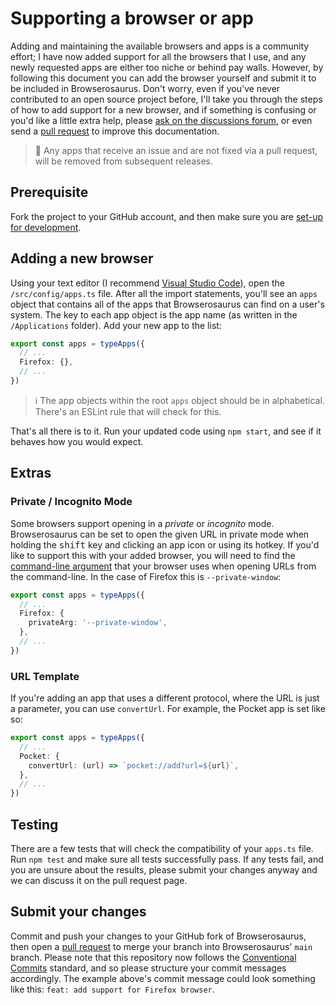 # Supporting a browser or app

Adding and maintaining the available browsers and apps is a community effort; I
have now added support for all the browsers that I use, and any newly requested
apps are either too niche or behind pay walls. However, by following this
document you can add the browser yourself and submit it to be included in
Browserosaurus. Don't worry, even if you've never contributed to an open source
project before, I'll take you through the steps of how to add support for a new
browser, and if something is confusing or you'd like a little extra help, please
[ask on the discussions forum](https://github.com/will-stone/browserosaurus/discussions/categories/q-a),
or even send a
[pull request](https://github.com/will-stone/browserosaurus/pulls) to improve
this documentation.

> 🚨 Any apps that receive an issue and are not fixed via a pull request, will
> be removed from subsequent releases.

## Prerequisite

Fork the project to your GitHub account, and then make sure you are
[set-up for development](./setting-up-for-development.md).

## Adding a new browser

Using your text editor (I recommend
[Visual Studio Code](https://code.visualstudio.com/)), open the
`/src/config/apps.ts` file. After all the import statements, you'll see an
`apps` object that contains all of the apps that Browserosaurus can find on a
user's system. The key to each app object is the app name (as written in the
`/Applications` folder). Add your new app to the list:

```ts
export const apps = typeApps({
  // ...
  Firefox: {},
  // ...
})
```

> ℹ️ The app objects within the root `apps` object should be in alphabetical.
> There's an ESLint rule that will check for this.

That's all there is to it. Run your updated code using `npm start`, and see if
it behaves how you would expect.

## Extras

### Private / Incognito Mode

Some browsers support opening in a _private_ or _incognito_ mode. Browserosaurus
can be set to open the given URL in private mode when holding the
<kbd>shift</kbd> key and clicking an app icon or using its hotkey. If you'd like
to support this with your added browser, you will need to find the
[command-line argument](https://en.wikipedia.org/wiki/Command-line_interface#Arguments)
that your browser uses when opening URLs from the command-line. In the case of
Firefox this is `--private-window`:

```ts
export const apps = typeApps({
  // ...
  Firefox: {
    privateArg: '--private-window',
  },
  // ...
})
```

### URL Template

If you're adding an app that uses a different protocol, where the URL is just a
parameter, you can use `convertUrl`. For example, the Pocket app is set like so:

```ts
export const apps = typeApps({
  // ...
  Pocket: {
    convertUrl: (url) => `pocket://add?url=${url}`,
  },
  // ...
})
```

## Testing

There are a few tests that will check the compatibility of your `apps.ts` file.
Run `npm test` and make sure all tests successfully pass. If any tests fail, and
you are unsure about the results, please submit your changes anyway and we can
discuss it on the pull request page.

## Submit your changes

Commit and push your changes to your GitHub fork of Browserosaurus, then open a
[pull request](https://github.com/will-stone/browserosaurus/pulls) to merge your
branch into Browserosaurus' `main` branch. Please note that this repository now
follows the
[Conventional Commits](https://www.conventionalcommits.org/en/v1.0.0/) standard,
and so please structure your commit messages accordingly. The example above's
commit message could look something like this:
`feat: add support for Firefox browser`.
